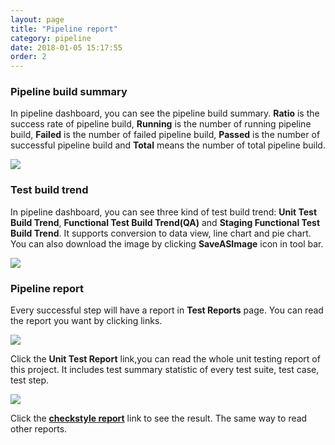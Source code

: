 ```yaml
---
layout: page
title: "Pipeline report"
category: pipeline
date: 2018-01-05 15:17:55
order: 2
---
```

### Pipeline build summary

  In pipeline dashboard, you can see the pipeline build summary. **Ratio** is the success rate of pipeline build, **Running** is the number of running pipeline build, **Failed** is the number of failed pipeline build, **Passed** is the number of successful pipeline build and **Total** means the number of total pipeline build.
  
  ![][pipeline_summary]

### Test build trend

  In pipeline dashboard, you can see three kind of test build trend: **Unit Test Build Trend**, **Functional Test Build Trend(QA)** and **Staging Functional Test Build Trend**. It supports conversion to data view, line chart and pie chart. You can also download the image by clicking **SaveASImage** icon in tool bar.
  
  ![][pipeline_chart]

### Pipeline report  
  
  Every successful step will have a report in **Test Reports** page. You can read the report you want by clicking links.
  
  ![][pipeline_fullreport]  
  
   
  Click the **Unit Test Report** link,you can read the whole unit testing report of this project. It includes
  test summary statistic of every test suite, test case, test step.  
  
  ![][pipeline_unitreport]  
  
  Click the **[checkstyle report][2]** link to see the result. The same way to read other reports.
	
	
	
[pipeline_summary]: ../images/pipeline/pipeline_build_summary.PNG
[pipeline_report]: ../images/pipeline/pipeline_report.png 
[pipeline_chart]: ../images/pipeline/pipeline_chart.png
[pipeline_fullreport]: ../images/pipeline/pipeline_fullreport.png 
[pipeline_unitreport]: ../images/pipeline/pipeline_unit_report.png 
[1]: ../test/test-import_execute-sample-test-project.html
[2]: ../checkstyle/checkstyle-report.html